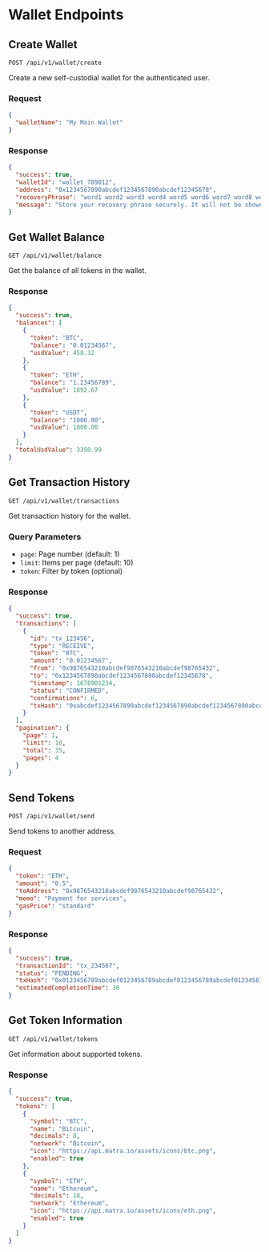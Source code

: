 # Wallet Endpoints

## Create Wallet
```
POST /api/v1/wallet/create
```

Create a new self-custodial wallet for the authenticated user.

### Request
```json
{
  "walletName": "My Main Wallet"
}
```

### Response
```json
{
  "success": true,
  "walletId": "wallet_789012",
  "address": "0x1234567890abcdef1234567890abcdef12345678",
  "recoveryPhrase": "word1 word2 word3 word4 word5 word6 word7 word8 word9 word10 word11 word12",
  "message": "Store your recovery phrase securely. It will not be shown again."
}
```

## Get Wallet Balance
```
GET /api/v1/wallet/balance
```

Get the balance of all tokens in the wallet.

### Response
```json
{
  "success": true,
  "balances": [
    {
      "token": "BTC",
      "balance": "0.01234567",
      "usdValue": 458.32
    },
    {
      "token": "ETH",
      "balance": "1.23456789",
      "usdValue": 1892.67
    },
    {
      "token": "USDT",
      "balance": "1000.00",
      "usdValue": 1000.00
    }
  ],
  "totalUsdValue": 3350.99
}
```

## Get Transaction History
```
GET /api/v1/wallet/transactions
```

Get transaction history for the wallet.

### Query Parameters
- `page`: Page number (default: 1)
- `limit`: Items per page (default: 10)
- `token`: Filter by token (optional)

### Response
```json
{
  "success": true,
  "transactions": [
    {
      "id": "tx_123456",
      "type": "RECEIVE",
      "token": "BTC",
      "amount": "0.01234567",
      "from": "0x9876543210abcdef9876543210abcdef98765432",
      "to": "0x1234567890abcdef1234567890abcdef12345678",
      "timestamp": 1678901234,
      "status": "CONFIRMED",
      "confirmations": 6,
      "txHash": "0xabcdef1234567890abcdef1234567890abcdef1234567890abcdef1234567890"
    }
  ],
  "pagination": {
    "page": 1,
    "limit": 10,
    "total": 35,
    "pages": 4
  }
}
```

## Send Tokens
```
POST /api/v1/wallet/send
```

Send tokens to another address.

### Request
```json
{
  "token": "ETH",
  "amount": "0.5",
  "toAddress": "0x9876543210abcdef9876543210abcdef98765432",
  "memo": "Payment for services",
  "gasPrice": "standard"
}
```

### Response
```json
{
  "success": true,
  "transactionId": "tx_234567",
  "status": "PENDING",
  "txHash": "0x0123456789abcdef0123456789abcdef0123456789abcdef0123456789abcdef",
  "estimatedCompletionTime": 30
}
```

## Get Token Information
```
GET /api/v1/wallet/tokens
```

Get information about supported tokens.

### Response
```json
{
  "success": true,
  "tokens": [
    {
      "symbol": "BTC",
      "name": "Bitcoin",
      "decimals": 8,
      "network": "Bitcoin",
      "icon": "https://api.matra.io/assets/icons/btc.png",
      "enabled": true
    },
    {
      "symbol": "ETH",
      "name": "Ethereum",
      "decimals": 18,
      "network": "Ethereum",
      "icon": "https://api.matra.io/assets/icons/eth.png",
      "enabled": true
    }
  ]
}
``` 